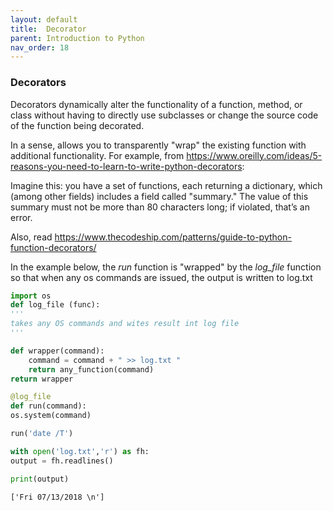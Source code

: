 ```yaml
---
layout: default
title:  Decorator
parent: Introduction to Python
nav_order: 18
---
```


### Decorators

Decorators dynamically alter the functionality of a function, method, or class without having to directly use subclasses or change the source code of the function being decorated.

In a sense, allows you to transparently "wrap" the existing function with additional functionality. For example, from https://www.oreilly.com/ideas/5-reasons-you-need-to-learn-to-write-python-decorators:

Imagine this: you have a set of functions, each returning a dictionary, which (among other fields) includes a field called "summary." The value of this summary must not be more than 80 characters long; if violated, that’s an error.

Also, read https://www.thecodeship.com/patterns/guide-to-python-function-decorators/

In the example below, the _run_ function is "wrapped" by the *log_file* function so that when any os commands are issued, the output is written to log.txt


```python
import os
def log_file (func):
'''
takes any OS commands and wites result int log file
'''

def wrapper(command):
    command = command + " >> log.txt "
    return any_function(command)
return wrapper
```


```python
@log_file
def run(command):
os.system(command)
```


```python
run('date /T')

with open('log.txt','r') as fh:
output = fh.readlines()

print(output)
```

```
['Fri 07/13/2018 \n']
```
